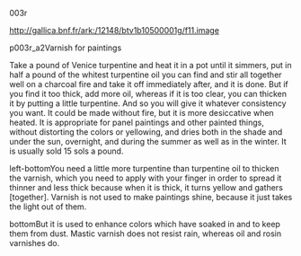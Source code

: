 003r

http://gallica.bnf.fr/ark:/12148/btv1b10500001g/f11.image

p003r_a2Varnish for paintings

Take a pound of Venice turpentine and heat it in a pot until it simmers, put in half a pound of the whitest turpentine oil you can find and stir all together well on a charcoal fire and take it off immediately after, and it is done. But if you find it too thick, add more oil, whereas if it is too clear, you can thicken it by putting a little turpentine. And so you will give it whatever consistency you want. It could be made without fire, but it is more desiccative when heated. It is appropriate for panel paintings and other painted things, without distorting the colors or yellowing, and dries both in the shade and under the sun, overnight, and during the summer as well as in the winter. It is usually sold 15 sols a pound.

left-bottomYou need a little more turpentine than turpentine oil to thicken the varnish, which you need to apply with your finger in order to spread it thinner and less thick because when it is thick, it turns yellow and gathers [together]. Varnish is not used to make paintings shine, because it just takes the light out of them.

bottomBut it is used to enhance colors which have soaked in and to keep them from dust. Mastic varnish does not resist rain, whereas oil and rosin varnishes do.
